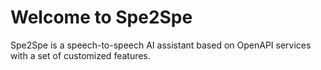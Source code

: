 # Welcome to Spe2Spe
Spe2Spe is a speech-to-speech AI assistant based on OpenAPI services with a set of customized features.
